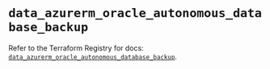 # `data_azurerm_oracle_autonomous_database_backup`

Refer to the Terraform Registry for docs: [`data_azurerm_oracle_autonomous_database_backup`](https://registry.terraform.io/providers/hashicorp/azurerm/4.45.1/docs/data-sources/oracle_autonomous_database_backup).
